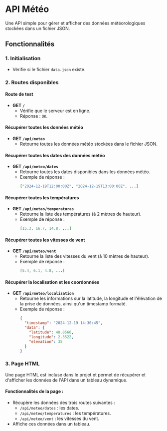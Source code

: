 # API Météo

Une API simple pour gérer et afficher des données météorologiques stockées dans un fichier JSON.

## Fonctionnalités

### 1. Initialisation

- Vérifie si le fichier `data.json` existe.

### 2. Routes disponibles

#### **Route de test**

- **GET `/`**
  - Vérifie que le serveur est en ligne.
  - Réponse : `OK`.

#### **Récupérer toutes les données météo**

- **GET `/api/meteo`**
  - Retourne toutes les données météo stockées dans le fichier JSON.

#### **Récupérer toutes les dates des données météo**

- **GET `/api/meteo/dates`**
  - Retourne toutes les dates disponibles dans les données météo.
  - Exemple de réponse :
    ```json
    ["2024-12-19T12:00:00Z", "2024-12-19T13:00:00Z", ...]
    ```

#### **Récupérer toutes les températures**

- **GET `/api/meteo/temperatures`**
  - Retourne la liste des températures (à 2 mètres de hauteur).
  - Exemple de réponse :
    ```json
    [15.3, 16.7, 14.8, ...]
    ```

#### **Récupérer toutes les vitesses de vent**

- **GET `/api/meteo/vent`**
  - Retourne la liste des vitesses du vent (à 10 mètres de hauteur).
  - Exemple de réponse :
    ```json
    [5.4, 6.1, 4.8, ...]
    ```

#### **Récupérer la localisation et les coordonnées**

- **GET `/api/meteo/localisation`**
  - Retourne les informations sur la latitude, la longitude et l'élévation de la prise de données, ainsi qu'un timestamp formaté.
  - Exemple de réponse :
    ```json
    {
      "timestamp": "2024-12-19 14:30:45",
      "data": {
        "latitude": 48.8566,
        "longitude": 2.3522,
        "elevation": 35
      }
    }
    ```

### 3. Page HTML

Une page HTML est incluse dans le projet et permet de récupérer et d'afficher les données de l'API dans un tableau dynamique.

#### Fonctionnalités de la page :

- Récupère les données des trois routes suivantes :
  - `/api/meteo/dates` : les dates.
  - `/api/meteo/temperatures` : les températures.
  - `/api/meteo/vent` : les vitesses du vent.
- Affiche ces données dans un tableau.
